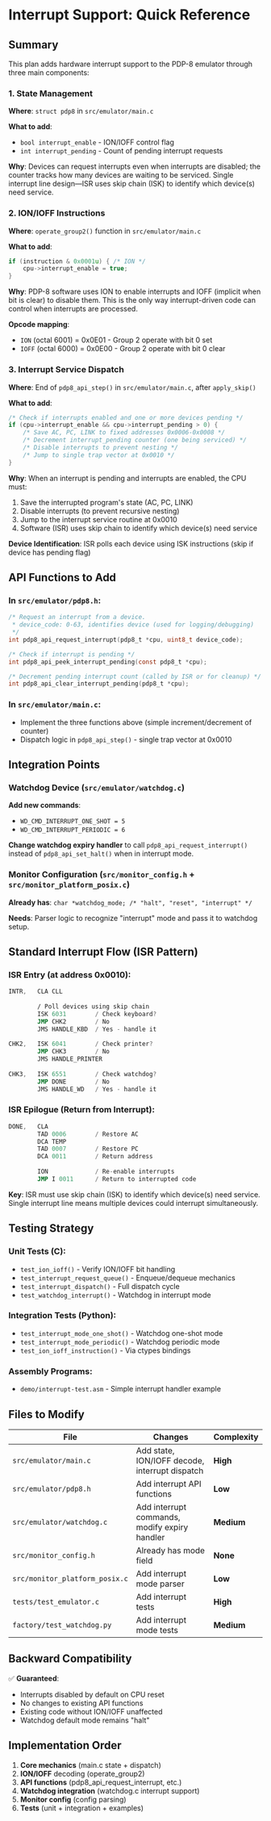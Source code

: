 # Interrupt Support: Quick Reference

## Summary
This plan adds hardware interrupt support to the PDP-8 emulator through three main components:

### 1. State Management
**Where**: `struct pdp8` in `src/emulator/main.c`

**What to add**:
- `bool interrupt_enable` - ION/IOFF control flag
- `int interrupt_pending` - Count of pending interrupt requests

**Why**: Devices can request interrupts even when interrupts are disabled; the counter tracks how many devices are waiting to be serviced. Single interrupt line design—ISR uses skip chain (ISK) to identify which device(s) need service.

### 2. ION/IOFF Instructions
**Where**: `operate_group2()` function in `src/emulator/main.c`

**What to add**:
```c
if (instruction & 0x0001u) { /* ION */
    cpu->interrupt_enable = true;
}
```

**Why**: PDP-8 software uses ION to enable interrupts and IOFF (implicit when bit is clear) to disable them. This is the only way interrupt-driven code can control when interrupts are processed.

**Opcode mapping**:
- `ION` (octal 6001) = 0x0E01 - Group 2 operate with bit 0 set
- `IOFF` (octal 6000) = 0x0E00 - Group 2 operate with bit 0 clear

### 3. Interrupt Service Dispatch
**Where**: End of `pdp8_api_step()` in `src/emulator/main.c`, after `apply_skip()`

**What to add**:
```c
/* Check if interrupts enabled and one or more devices pending */
if (cpu->interrupt_enable && cpu->interrupt_pending > 0) {
    /* Save AC, PC, LINK to fixed addresses 0x0006-0x0008 */
    /* Decrement interrupt_pending counter (one being serviced) */
    /* Disable interrupts to prevent nesting */
    /* Jump to single trap vector at 0x0010 */
}
```

**Why**: When an interrupt is pending and interrupts are enabled, the CPU must:
1. Save the interrupted program's state (AC, PC, LINK)
2. Disable interrupts (to prevent recursive nesting)
3. Jump to the interrupt service routine at 0x0010
4. Software (ISR) uses skip chain to identify which device(s) need service

**Device Identification**: ISR polls each device using ISK instructions (skip if device has pending flag)

## API Functions to Add

### In `src/emulator/pdp8.h`:
```c
/* Request an interrupt from a device.
 * device_code: 0-63, identifies device (used for logging/debugging)
 */
int pdp8_api_request_interrupt(pdp8_t *cpu, uint8_t device_code);

/* Check if interrupt is pending */
int pdp8_api_peek_interrupt_pending(const pdp8_t *cpu);

/* Decrement pending interrupt count (called by ISR or for cleanup) */
int pdp8_api_clear_interrupt_pending(pdp8_t *cpu);
```

### In `src/emulator/main.c`:
- Implement the three functions above (simple increment/decrement of counter)
- Dispatch logic in `pdp8_api_step()` - single trap vector at 0x0010

## Integration Points

### Watchdog Device (`src/emulator/watchdog.c`)
**Add new commands**:
- `WD_CMD_INTERRUPT_ONE_SHOT = 5`
- `WD_CMD_INTERRUPT_PERIODIC = 6`

**Change watchdog expiry handler** to call `pdp8_api_request_interrupt()` instead of `pdp8_api_set_halt()` when in interrupt mode.

### Monitor Configuration (`src/monitor_config.h` + `src/monitor_platform_posix.c`)
**Already has**: `char *watchdog_mode; /* "halt", "reset", "interrupt" */`

**Needs**: Parser logic to recognize "interrupt" mode and pass it to watchdog setup.

## Standard Interrupt Flow (ISR Pattern)

### ISR Entry (at address 0x0010):
```asm
INTR,   CLA CLL
        
        / Poll devices using skip chain
        ISK 6031        / Check keyboard?
        JMP CHK2        / No
        JMS HANDLE_KBD  / Yes - handle it
        
CHK2,   ISK 6041        / Check printer?
        JMP CHK3        / No
        JMS HANDLE_PRINTER
        
CHK3,   ISK 6551        / Check watchdog?
        JMP DONE        / No
        JMS HANDLE_WD   / Yes - handle it
```

### ISR Epilogue (Return from Interrupt):
```asm
DONE,   CLA
        TAD 0006        / Restore AC
        DCA TEMP
        TAD 0007        / Restore PC  
        DCA 0011        / Return address
        
        ION             / Re-enable interrupts
        JMP I 0011      / Return to interrupted code
```

**Key**: ISR must use skip chain (ISK) to identify which device(s) need service. Single interrupt line means multiple devices could interrupt simultaneously.

## Testing Strategy

### Unit Tests (C):
- `test_ion_ioff()` - Verify ION/IOFF bit handling
- `test_interrupt_request_queue()` - Enqueue/dequeue mechanics
- `test_interrupt_dispatch()` - Full dispatch cycle
- `test_watchdog_interrupt()` - Watchdog in interrupt mode

### Integration Tests (Python):
- `test_interrupt_mode_one_shot()` - Watchdog one-shot mode
- `test_interrupt_mode_periodic()` - Watchdog periodic mode
- `test_ion_ioff_instruction()` - Via ctypes bindings

### Assembly Programs:
- `demo/interrupt-test.asm` - Simple interrupt handler example

## Files to Modify

| File | Changes | Complexity |
|------|---------|-----------|
| `src/emulator/main.c` | Add state, ION/IOFF decode, interrupt dispatch | **High** |
| `src/emulator/pdp8.h` | Add interrupt API functions | **Low** |
| `src/emulator/watchdog.c` | Add interrupt commands, modify expiry handler | **Medium** |
| `src/monitor_config.h` | Already has mode field | **None** |
| `src/monitor_platform_posix.c` | Add interrupt mode parser | **Low** |
| `tests/test_emulator.c` | Add interrupt tests | **High** |
| `factory/test_watchdog.py` | Add interrupt mode tests | **Medium** |

## Backward Compatibility

✅ **Guaranteed**:
- Interrupts disabled by default on CPU reset
- No changes to existing API functions
- Existing code without ION/IOFF unaffected
- Watchdog default mode remains "halt"

## Implementation Order

1. **Core mechanics** (main.c state + dispatch)
2. **ION/IOFF** decoding (operate_group2)
3. **API functions** (pdp8_api_request_interrupt, etc.)
4. **Watchdog integration** (watchdog.c interrupt support)
5. **Monitor config** (config parsing)
6. **Tests** (unit + integration + examples)

